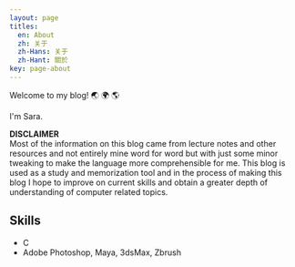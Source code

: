 ```yaml
---
layout: page
titles:
  en: About
  zh: 关于
  zh-Hans: 关于
  zh-Hant: 關於
key: page-about
---
```


Welcome to my blog! :earth_asia: :earth_africa: :earth_americas:

I'm Sara.

**DISCLAIMER**<br>
Most of the information on this blog came from lecture notes and other resources and not entirely mine word for word but with just some minor tweaking
to make the language more comprehensible for me. This blog is used as a study and memorization tool and in the process of making this blog I hope to improve on current
skills and obtain a greater depth of understanding of computer related topics. 

## Skills

- C
- Adobe Photoshop, Maya, 3dsMax, Zbrush